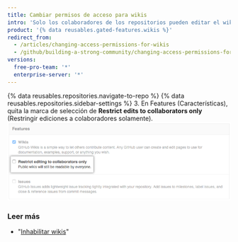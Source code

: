 ```yaml
---
title: Cambiar permisos de acceso para wikis
intro: 'Solo los colaboradores de los repositorios pueden editar el wiki del mismo predeterminadamente, pero puedes permitir a cualquiera con una cuenta de {% data variables.product.product_name %} para que lo haga.'
product: '{% data reusables.gated-features.wikis %}'
redirect_from:
  - /articles/changing-access-permissions-for-wikis
  - /github/building-a-strong-community/changing-access-permissions-for-wikis
versions:
  free-pro-team: '*'
  enterprise-server: '*'
---
```

{% data reusables.repositories.navigate-to-repo %}
{% data reusables.repositories.sidebar-settings %}
3. En Features (Características), quita la marca de selección de **Restrict edits to collaborators only** (Restringir ediciones a colaboradores solamente). ![Edición de restricción de wikis](/assets/images/help/wiki/wiki_restrict_editing.png)

### Leer más

- "[Inhabilitar wikis](/articles/disabling-wikis)"
